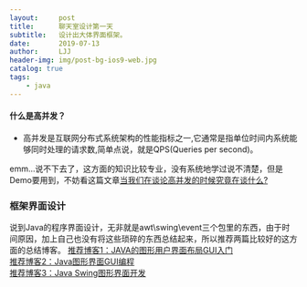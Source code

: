 ```yaml
---
layout:     post
title:      聊天室设计第一天
subtitle:   设计出大体界面框架。
date:       2019-07-13
author:     LJJ
header-img: img/post-bg-ios9-web.jpg
catalog: true
tags:
    - java
---
```


#### 什么是高并发？

- 高并发是互联网分布式系统架构的性能指标之一,它通常是指单位时间内系统能够同时处理的请求数,简单点说，就是QPS(Queries per second)。

emm...说不下去了，这方面的知识比较专业，没有系统地学过说不清楚，但是Demo要用到，不妨看这篇文章[当我们在谈论高并发的时候究竟在谈什么?](https://zhuanlan.zhihu.com/p/71201303)

### 框架界面设计
说到Java的程序界面设计，无非就是awt\swing\event三个包里的东西，由于时间原因，加上自己也没有将这些琐碎的东西总结起来，所以推荐两篇比较好的这方面的总结博客。
[推荐博客1：JAVA的图形用户界面布局GUI入门](https://blog.csdn.net/xyphf/article/details/77985496)  
[推荐博客2：Java图形界面GUI编程](https://blog.csdn.net/weixin_39778570/article/details/80656236)  
[推荐博客3：Java Swing图形界面开发](https://blog.csdn.net/xietansheng/article/details/72814492)
